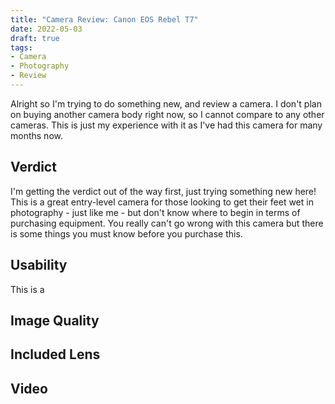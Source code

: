 ```yaml
---
title: "Camera Review: Canon EOS Rebel T7"
date: 2022-05-03
draft: true
tags:
- Camera
- Photography
- Review
---
```


Alright so I'm trying to do something new, and review a camera. I don't plan on buying another camera
body right now, so I cannot compare to any other cameras. This is just my experience with it as I've
had this camera for many months now.

## Verdict

I'm getting the verdict out of the way first, just trying something new here!
This is a great entry-level camera for those looking to get their feet wet in photography - just like me -
but don't know where to begin in terms of purchasing equipment. You really can't go wrong with this camera
but there is some things you must know before you purchase this.

## Usability

This is a 

## Image Quality

## Included Lens

## Video
